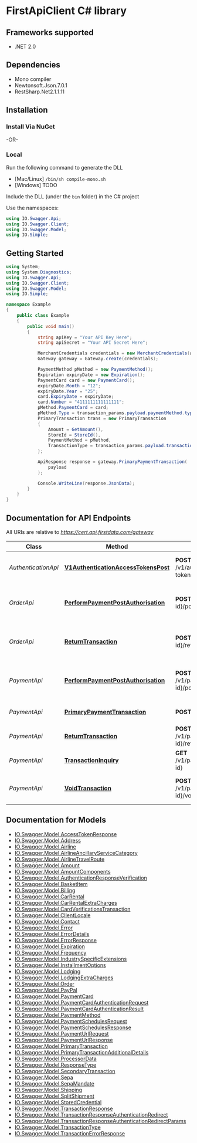 # FirstApiClient C# library

<a name="frameworks-supported"></a>
## Frameworks supported
- .NET 2.0

<a name="dependencies"></a>
## Dependencies
- Mono compiler
- Newtonsoft.Json.7.0.1
- RestSharp.Net2.1.1.11

<a name="installation"></a>
## Installation
### Install Via NuGet
-OR-
### Local
Run the following command to generate the DLL
- [Mac/Linux] `/bin/sh compile-mono.sh`
- [Windows] TODO

Include the DLL (under the `bin` folder) in the C# project

Use the namespaces:
```csharp
using IO.Swagger.Api;
using IO.Swagger.Client;
using IO.Swagger.Model;
using IO.Simple;
```

<a name="getting-started"></a>
## Getting Started

```csharp
using System;
using System.Diagnostics;
using IO.Swagger.Api;
using IO.Swagger.Client;
using IO.Swagger.Model;
using IO.Simple;

namespace Example
{
    public class Example
    {
        public void main()
        {
            string apiKey = "Your API Key Here";
            string apiSecret = "Your API Secret Here";

            MerchantCredentials credentials = new MerchantCredentials(apiKey, apiSecret);
            Gateway gateway = Gateway.create(credentials);

            PaymentMethod pMethod = new PaymentMethod();
            Expiration expiryDate = new Expiration();
            PaymentCard card = new PaymentCard();
            expiryDate.Month = "12";
            expiryDate.Year = "25";
            card.ExpiryDate = expiryDate;
            card.Number = "4111111111111111";
            pMethod.PaymentCard = card;
            pMethod.Type = transaction_params.payload.paymentMethod.type;
            PrimaryTransaction trans = new PrimaryTransaction
            {
                Amount = GetAmount(),
                StoreId = StoreId(),
                PaymentMethod = pMethod,
                TransactionType = transaction_params.payload.transactionType
            };

            ApiResponse response = gateway.PrimaryPaymentTransaction(
                payload
            );

            Console.WriteLine(response.JsonData);
        }
    }
}
```

<a name="documentation-for-api-endpoints"></a>
## Documentation for API Endpoints

All URIs are relative to *https://cert.api.firstdata.com/gateway*

Class | Method | HTTP request | Description
------------ | ------------- | ------------- | -------------
*AuthenticationApi* | [**V1AuthenticationAccessTokensPost**](docs/AuthenticationApi.md#v1authenticationaccesstokenspost) | **POST** /v1/authentication/access-tokens | Generate an access token for user authentication
*OrderApi* | [**PerformPaymentPostAuthorisation**](docs/OrderApi.md#performpaymentpostauthorisation) | **POST** /v1/orders/{order-id}/postauth | Use this to capture/complete a transaction. Partial postauths are allowed.
*OrderApi* | [**ReturnTransaction**](docs/OrderApi.md#returntransaction) | **POST** /v1/orders/{order-id}/return | Use this to return/refund on the order. Partial returns are allowed.
*PaymentApi* | [**PerformPaymentPostAuthorisation**](docs/PaymentApi.md#performpaymentpostauthorisation) | **POST** /v1/payments/{transaction-id}/postauth | Use this to capture/complete a transaction. Partial postauths are allowed.
*PaymentApi* | [**PrimaryPaymentTransaction**](docs/PaymentApi.md#primarypaymenttransaction) | **POST** /v1/payments | Generate a primary transaction
*PaymentApi* | [**ReturnTransaction**](docs/PaymentApi.md#returntransaction) | **POST** /v1/payments/{transaction-id}/return | Return/refund a transaction.
*PaymentApi* | [**TransactionInquiry**](docs/PaymentApi.md#transactioninquiry) | **GET** /v1/payments/{transaction-id} | Retrieve the state of a transaction
*PaymentApi* | [**VoidTransaction**](docs/PaymentApi.md#voidtransaction) | **POST** /v1/payments/{transaction-id}/void | Reverse a previous action on an existing transaction


<a name="documentation-for-models"></a>
## Documentation for Models

 - [IO.Swagger.Model.AccessTokenResponse](docs/AccessTokenResponse.md)
 - [IO.Swagger.Model.Address](docs/Address.md)
 - [IO.Swagger.Model.Airline](docs/Airline.md)
 - [IO.Swagger.Model.AirlineAncillaryServiceCategory](docs/AirlineAncillaryServiceCategory.md)
 - [IO.Swagger.Model.AirlineTravelRoute](docs/AirlineTravelRoute.md)
 - [IO.Swagger.Model.Amount](docs/Amount.md)
 - [IO.Swagger.Model.AmountComponents](docs/AmountComponents.md)
 - [IO.Swagger.Model.AuthenticationResponseVerification](docs/AuthenticationResponseVerification.md)
 - [IO.Swagger.Model.BasketItem](docs/BasketItem.md)
 - [IO.Swagger.Model.Billing](docs/Billing.md)
 - [IO.Swagger.Model.CarRental](docs/CarRental.md)
 - [IO.Swagger.Model.CarRentalExtraCharges](docs/CarRentalExtraCharges.md)
 - [IO.Swagger.Model.CardVerificationsTransaction](docs/CardVerificationsTransaction.md)
 - [IO.Swagger.Model.ClientLocale](docs/ClientLocale.md)
 - [IO.Swagger.Model.Contact](docs/Contact.md)
 - [IO.Swagger.Model.Error](docs/Error.md)
 - [IO.Swagger.Model.ErrorDetails](docs/ErrorDetails.md)
 - [IO.Swagger.Model.ErrorResponse](docs/ErrorResponse.md)
 - [IO.Swagger.Model.Expiration](docs/Expiration.md)
 - [IO.Swagger.Model.Frequency](docs/Frequency.md)
 - [IO.Swagger.Model.IndustrySpecificExtensions](docs/IndustrySpecificExtensions.md)
 - [IO.Swagger.Model.InstallmentOptions](docs/InstallmentOptions.md)
 - [IO.Swagger.Model.Lodging](docs/Lodging.md)
 - [IO.Swagger.Model.LodgingExtraCharges](docs/LodgingExtraCharges.md)
 - [IO.Swagger.Model.Order](docs/Order.md)
 - [IO.Swagger.Model.PayPal](docs/PayPal.md)
 - [IO.Swagger.Model.PaymentCard](docs/PaymentCard.md)
 - [IO.Swagger.Model.PaymentCardAuthenticationRequest](docs/PaymentCardAuthenticationRequest.md)
 - [IO.Swagger.Model.PaymentCardAuthenticationResult](docs/PaymentCardAuthenticationResult.md)
 - [IO.Swagger.Model.PaymentMethod](docs/PaymentMethod.md)
 - [IO.Swagger.Model.PaymentSchedulesRequest](docs/PaymentSchedulesRequest.md)
 - [IO.Swagger.Model.PaymentSchedulesResponse](docs/PaymentSchedulesResponse.md)
 - [IO.Swagger.Model.PaymentUrlRequest](docs/PaymentUrlRequest.md)
 - [IO.Swagger.Model.PaymentUrlResponse](docs/PaymentUrlResponse.md)
 - [IO.Swagger.Model.PrimaryTransaction](docs/PrimaryTransaction.md)
 - [IO.Swagger.Model.PrimaryTransactionAdditionalDetails](docs/PrimaryTransactionAdditionalDetails.md)
 - [IO.Swagger.Model.ProcessorData](docs/ProcessorData.md)
 - [IO.Swagger.Model.ResponseType](docs/ResponseType.md)
 - [IO.Swagger.Model.SecondaryTransaction](docs/SecondaryTransaction.md)
 - [IO.Swagger.Model.Sepa](docs/Sepa.md)
 - [IO.Swagger.Model.SepaMandate](docs/SepaMandate.md)
 - [IO.Swagger.Model.Shipping](docs/Shipping.md)
 - [IO.Swagger.Model.SplitShipment](docs/SplitShipment.md)
 - [IO.Swagger.Model.StoredCredential](docs/StoredCredential.md)
 - [IO.Swagger.Model.TransactionResponse](docs/TransactionResponse.md)
 - [IO.Swagger.Model.TransactionResponseAuthenticationRedirect](docs/TransactionResponseAuthenticationRedirect.md)
 - [IO.Swagger.Model.TransactionResponseAuthenticationRedirectParams](docs/TransactionResponseAuthenticationRedirectParams.md)
 - [IO.Swagger.Model.TransactionType](docs/TransactionType.md)
 - [IO.Swagger.Model.TransactionErrorResponse](docs/TransactionErrorResponse.md)
